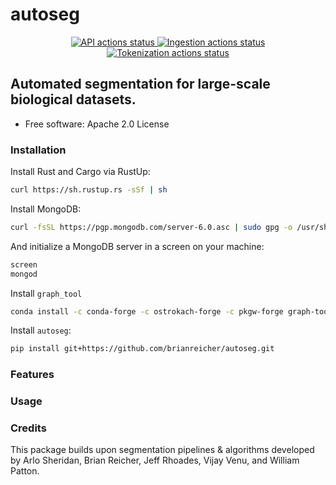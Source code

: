# autoseg
<div align="center">
  <!-- API Actions -->
  <a href="https://github.com/GenerateNU/turbine/actions/workflows/api.yml">
    <img src="https://github.com/GenerateNU/turbine/actions/workflows/api.yml/badge.svg"
      alt="API actions status" />
  </a>
  <!-- Ingestion Actions -->
  <a href="https://github.com/GenerateNU/turbine/actions/workflows/ingestion.yml">
    <img src="https://github.com/GenerateNU/turbine/actions/workflows/ingestion.yml/badge.svg"
      alt="Ingestion actions status" />
  </a>
  <!-- Tokenization Actions -->
  <a href="https://github.com/GenerateNU/turbine/actions/workflows/tokenization.yml">
    <img src="https://github.com/GenerateNU/turbine/actions/workflows/tokenization.yml/badge.svg"
      alt="Tokenization actions status" />
  </a>
</div>

## Automated segmentation for large-scale biological datasets.




* Free software: Apache 2.0 License

### Installation

Install Rust and Cargo via RustUp:

```bash
curl https://sh.rustup.rs -sSf | sh
```


Install MongoDB:

```bash
curl -fsSL https://pgp.mongodb.com/server-6.0.asc | sudo gpg -o /usr/share/keyrings/mongodb-server-6.0.gpg --dearmor
```


And initialize a MongoDB server in a screen on your machine:

```bash
screen
mongod
```

Install ``graph_tool``

```bash
conda install -c conda-forge -c ostrokach-forge -c pkgw-forge graph-tool
```


Install `autoseg`:

```bash
pip install git+https://github.com/brianreicher/autoseg.git
```

### Features


### Usage


### Credits

This package builds upon segmentation pipelines & algorithms developed by Arlo Sheridan, Brian Reicher, Jeff Rhoades, Vijay Venu, and William Patton.
